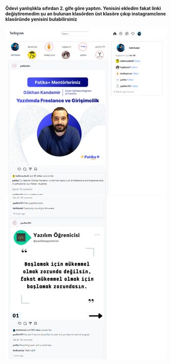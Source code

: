#### Ödevi yanlışlıkla sıfırdan 2. gife göre yaptım. Yenisini ekledim fakat linki değiştiremedim şu an bulunan klasörden üst klasöre çıkıp instagramclone klasöründe yenisini bulabilirsiniz

![readme1](img/readme1.png)
![readme2](img/readme2.png)